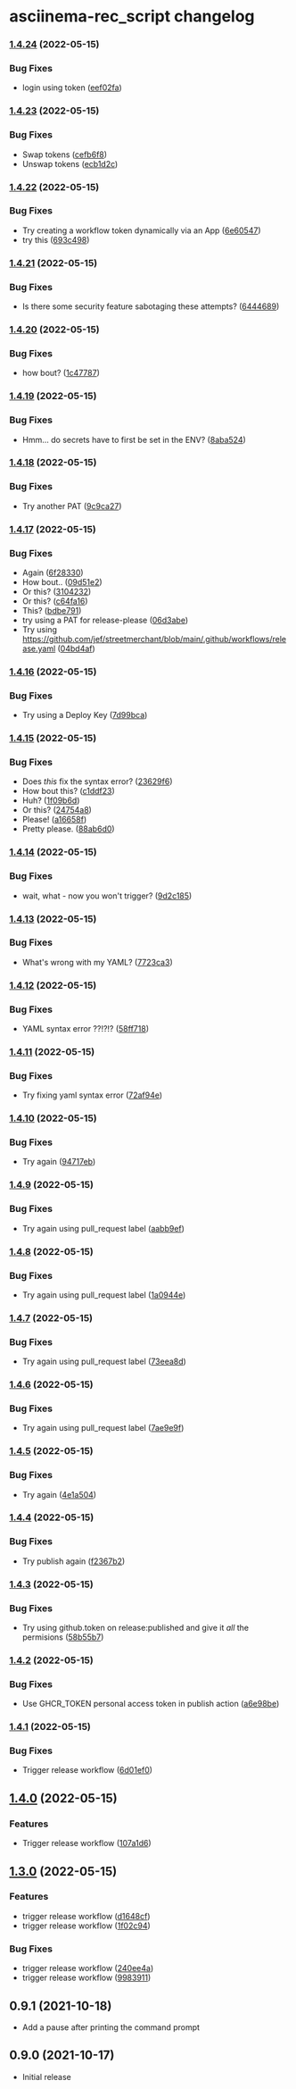 # asciinema-rec_script changelog

### [1.4.24](https://github.com/zechris/asciinema-rec_script/compare/v1.4.23...v1.4.24) (2022-05-15)


### Bug Fixes

* login using token ([eef02fa](https://github.com/zechris/asciinema-rec_script/commit/eef02fa35c3f06e842af2af11c25bd915023cac1))

### [1.4.23](https://github.com/zechris/asciinema-rec_script/compare/v1.4.22...v1.4.23) (2022-05-15)


### Bug Fixes

* Swap tokens ([cefb6f8](https://github.com/zechris/asciinema-rec_script/commit/cefb6f860aaf5d1c1698e22452674095e5625e03))
* Unswap tokens ([ecb1d2c](https://github.com/zechris/asciinema-rec_script/commit/ecb1d2c4f066855c38377553832dbc4af3ac7c52))

### [1.4.22](https://github.com/zechris/asciinema-rec_script/compare/v1.4.21...v1.4.22) (2022-05-15)


### Bug Fixes

* Try creating a workflow token dynamically via an App ([6e60547](https://github.com/zechris/asciinema-rec_script/commit/6e60547cdbaa08ecd1a8ed049217e46087d6f82b))
* try this ([693c498](https://github.com/zechris/asciinema-rec_script/commit/693c4989942187e383a8efab22e3a2b035e3c8fd))

### [1.4.21](https://github.com/zechris/asciinema-rec_script/compare/v1.4.20...v1.4.21) (2022-05-15)


### Bug Fixes

* Is there some security feature sabotaging these attempts? ([6444689](https://github.com/zechris/asciinema-rec_script/commit/6444689066b1febbac711ac25986fb55fdd5684e))

### [1.4.20](https://github.com/zechris/asciinema-rec_script/compare/v1.4.19...v1.4.20) (2022-05-15)


### Bug Fixes

* how bout? ([1c47787](https://github.com/zechris/asciinema-rec_script/commit/1c47787c93db6ca7a35ac5574c0a73b77e8bce83))

### [1.4.19](https://github.com/zechris/asciinema-rec_script/compare/v1.4.18...v1.4.19) (2022-05-15)


### Bug Fixes

* Hmm... do secrets have to first be set in the ENV? ([8aba524](https://github.com/zechris/asciinema-rec_script/commit/8aba5247b9fd4278329053054c42881845d4c7e8))

### [1.4.18](https://github.com/zechris/asciinema-rec_script/compare/v1.4.17...v1.4.18) (2022-05-15)


### Bug Fixes

* Try another PAT ([9c9ca27](https://github.com/zechris/asciinema-rec_script/commit/9c9ca27e4354369a49586537f18e9f7caa963f16))

### [1.4.17](https://github.com/zechris/asciinema-rec_script/compare/v1.4.16...v1.4.17) (2022-05-15)


### Bug Fixes

* Again ([6f28330](https://github.com/zechris/asciinema-rec_script/commit/6f28330a2900f1158b20ebad96a820c52af9a731))
* How bout.. ([09d51e2](https://github.com/zechris/asciinema-rec_script/commit/09d51e24ed27c78d42344d000f7cd0aba867e6c3))
* Or this? ([3104232](https://github.com/zechris/asciinema-rec_script/commit/310423230f84332da98a40e3a1391bcc9c1a8964))
* Or this? ([c64fa16](https://github.com/zechris/asciinema-rec_script/commit/c64fa1683b85b55de37ec07829db8075eb21b295))
* This? ([bdbe791](https://github.com/zechris/asciinema-rec_script/commit/bdbe79158fe8117a982bee5c3d7133ffd9585eba))
* try using a PAT for release-please ([06d3abe](https://github.com/zechris/asciinema-rec_script/commit/06d3abeff718406ac0efe02a9f3ef849209ecbcc))
* Try using https://github.com/jef/streetmerchant/blob/main/.github/workflows/release.yaml ([04bd4af](https://github.com/zechris/asciinema-rec_script/commit/04bd4af067a5a0eabfcd9cb824b0c4907efe820b))

### [1.4.16](https://github.com/zechris/asciinema-rec_script/compare/v1.4.15...v1.4.16) (2022-05-15)


### Bug Fixes

* Try using a Deploy Key ([7d99bca](https://github.com/zechris/asciinema-rec_script/commit/7d99bcab4ddfa423dae8b75753a66da1a1dc858b))

### [1.4.15](https://github.com/zechris/asciinema-rec_script/compare/v1.4.14...v1.4.15) (2022-05-15)


### Bug Fixes

* Does _this_ fix the syntax error? ([23629f6](https://github.com/zechris/asciinema-rec_script/commit/23629f69c274630327c151339bfd46c75e440d8b))
* How bout this? ([c1ddf23](https://github.com/zechris/asciinema-rec_script/commit/c1ddf23e58c92373f780854fde34297b2aad6ee6))
* Huh? ([1f09b6d](https://github.com/zechris/asciinema-rec_script/commit/1f09b6de407d6b711018fe9b3512d87d43302194))
* Or this? ([24754a8](https://github.com/zechris/asciinema-rec_script/commit/24754a826b10529f8d4827428cf60d46185ac8ba))
* Please! ([a16658f](https://github.com/zechris/asciinema-rec_script/commit/a16658fbc0382b959fc6fa68276c5c84be504fe4))
* Pretty please. ([88ab6d0](https://github.com/zechris/asciinema-rec_script/commit/88ab6d0c641e6cec35a6f36c8721dc67c5e1f0e3))

### [1.4.14](https://github.com/zechris/asciinema-rec_script/compare/v1.4.13...v1.4.14) (2022-05-15)


### Bug Fixes

* wait, what - now you won't trigger? ([9d2c185](https://github.com/zechris/asciinema-rec_script/commit/9d2c18552ac6aae574f98aced00e7ddb2de99564))

### [1.4.13](https://github.com/zechris/asciinema-rec_script/compare/v1.4.12...v1.4.13) (2022-05-15)


### Bug Fixes

* What's wrong with my YAML? ([7723ca3](https://github.com/zechris/asciinema-rec_script/commit/7723ca35bfd93ed3a7435cefe1b7c1b263e8ba39))

### [1.4.12](https://github.com/zechris/asciinema-rec_script/compare/v1.4.11...v1.4.12) (2022-05-15)


### Bug Fixes

* YAML syntax error ??!?!? ([58ff718](https://github.com/zechris/asciinema-rec_script/commit/58ff718458e560fcc99f2b35d0b38e4def99a4c3))

### [1.4.11](https://github.com/zechris/asciinema-rec_script/compare/v1.4.10...v1.4.11) (2022-05-15)


### Bug Fixes

* Try fixing yaml syntax error ([72af94e](https://github.com/zechris/asciinema-rec_script/commit/72af94e4aa03dbbda8b5f79d04a9b24f45e4651a))

### [1.4.10](https://github.com/zechris/asciinema-rec_script/compare/v1.4.9...v1.4.10) (2022-05-15)


### Bug Fixes

* Try again ([94717eb](https://github.com/zechris/asciinema-rec_script/commit/94717ebd8b833655b03f3a88c9dea982c9349c95))

### [1.4.9](https://github.com/zechris/asciinema-rec_script/compare/v1.4.8...v1.4.9) (2022-05-15)


### Bug Fixes

* Try again using pull_request label ([aabb9ef](https://github.com/zechris/asciinema-rec_script/commit/aabb9efc5a09097b69fa6c29f399fd2784854633))

### [1.4.8](https://github.com/zechris/asciinema-rec_script/compare/v1.4.7...v1.4.8) (2022-05-15)


### Bug Fixes

* Try again using pull_request label ([1a0944e](https://github.com/zechris/asciinema-rec_script/commit/1a0944e0172816ceecf364445a7a3db8ef2464ee))

### [1.4.7](https://github.com/zechris/asciinema-rec_script/compare/v1.4.6...v1.4.7) (2022-05-15)


### Bug Fixes

* Try again using pull_request label ([73eea8d](https://github.com/zechris/asciinema-rec_script/commit/73eea8df60aad5307ad626fddc99ef4e2fa92358))

### [1.4.6](https://github.com/zechris/asciinema-rec_script/compare/v1.4.5...v1.4.6) (2022-05-15)


### Bug Fixes

* Try again using pull_request label ([7ae9e9f](https://github.com/zechris/asciinema-rec_script/commit/7ae9e9f37d2aa6f886dcf5717d65ada705cde0b7))

### [1.4.5](https://github.com/zechris/asciinema-rec_script/compare/v1.4.4...v1.4.5) (2022-05-15)


### Bug Fixes

* Try again ([4e1a504](https://github.com/zechris/asciinema-rec_script/commit/4e1a504c2a103bff30e0ae8ba9dc8a7937d2741b))

### [1.4.4](https://github.com/zechris/asciinema-rec_script/compare/v1.4.3...v1.4.4) (2022-05-15)


### Bug Fixes

* Try publish again ([f2367b2](https://github.com/zechris/asciinema-rec_script/commit/f2367b296e290d13a381e0445f5c2126d17b1364))

### [1.4.3](https://github.com/zechris/asciinema-rec_script/compare/v1.4.2...v1.4.3) (2022-05-15)


### Bug Fixes

* Try using github.token on release:published and give it _all_ the permisions ([58b55b7](https://github.com/zechris/asciinema-rec_script/commit/58b55b7fc622bfec9dbc00755e698b2dd2692c32))

### [1.4.2](https://github.com/zechris/asciinema-rec_script/compare/v1.4.1...v1.4.2) (2022-05-15)


### Bug Fixes

* Use GHCR_TOKEN personal access token in publish action ([a6e98be](https://github.com/zechris/asciinema-rec_script/commit/a6e98bedd2ccfd5b6839df0f49314d2a17f52a08))

### [1.4.1](https://github.com/zechris/asciinema-rec_script/compare/v1.4.0...v1.4.1) (2022-05-15)


### Bug Fixes

* Trigger release workflow ([6d01ef0](https://github.com/zechris/asciinema-rec_script/commit/6d01ef09a72ccb6d38015d9ed86c5cd4c4c7fb51))

## [1.4.0](https://github.com/zechris/asciinema-rec_script/compare/v1.3.0...v1.4.0) (2022-05-15)


### Features

* Trigger release workflow ([107a1d6](https://github.com/zechris/asciinema-rec_script/commit/107a1d620b97b892b570eb85b34169d1cf855e77))

## [1.3.0](https://github.com/zechris/asciinema-rec_script/compare/v1.2.0...v1.3.0) (2022-05-15)


### Features

* trigger release workflow ([d1648cf](https://github.com/zechris/asciinema-rec_script/commit/d1648cfb07e842810a4cd389aa94c11425aa64cd))
* trigger release workflow ([1f02c94](https://github.com/zechris/asciinema-rec_script/commit/1f02c947617aeb62bf1ed958d70c613c00a54c59))


### Bug Fixes

* trigger release workflow ([240ee4a](https://github.com/zechris/asciinema-rec_script/commit/240ee4ad230a24ea0fc65a14affcfaca78a7c6a1))
* trigger release workflow ([9983911](https://github.com/zechris/asciinema-rec_script/commit/99839114f85456f87c79f9307fdf27397417ad31))

## 0.9.1 (2021-10-18)

* Add a pause after printing the command prompt

## 0.9.0 (2021-10-17)

* Initial release
